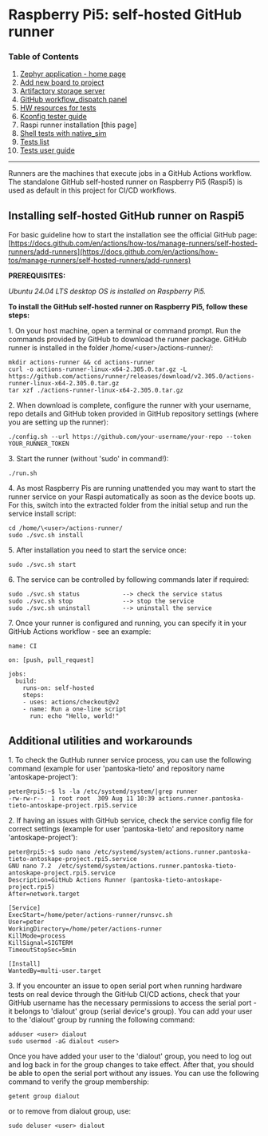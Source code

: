 # Raspberry Pi5: self-hosted GitHub runner

### Table of Contents
1. [Zephyr application - home page](../README.md)
2. [Add new board to project](Add_new_board_to_project.md)
3. [Artifactory storage server](Artifactory_storage_server.md)
4. [GitHub workflow_dispatch panel](Github_workflow_dispatch_panel.md)
5. [HW resources for tests](HW_resources_for_tests.md)
6. [Kconfig tester guide](Kconfig_tester_guide.md)
7. Raspi runner installation [this page]
8. [Shell tests with native_sim](Shell_tests_with_native_sim.md)
9. [Tests list](Tests_list.md)
10. [Tests user guide](Tests_user_guide.md)
---

Runners are the machines that execute jobs in a GitHub Actions workflow. The standalone GitHub self-hosted runner on Raspberry Pi5 (Raspi5) is used as default in this project for CI/CD workflows.

## Installing self-hosted GitHub runner on Raspi5

For basic guideline how to start the installation see the official GitHub page:  
[https://docs.github.com/en/actions/how-tos/manage-runners/self-hosted-runners/add-runners](https://docs.github.com/en/actions/how-tos/manage-runners/self-hosted-runners/add-runners)  

**PREREQUISITES:**

_Ubuntu 24.04 LTS desktop OS is installed on Raspberry Pi5._  

**To install the GitHub self-hosted runner on Raspberry Pi5, follow these steps:**

1\. On your host machine, open a terminal or command prompt. Run the commands provided by GitHub to download the runner package. GitHub runner is installed in the folder /home/\<user>/actions-runner/:

```
mkdir actions-runner && cd actions-runner
curl -o actions-runner-linux-x64-2.305.0.tar.gz -L https://github.com/actions/runner/releases/download/v2.305.0/actions-runner-linux-x64-2.305.0.tar.gz
tar xzf ./actions-runner-linux-x64-2.305.0.tar.gz
```

2\. When download is complete, configure the runner with your username, repo details and GitHub token provided in GitHub repository settings (where you are setting up the runner):

```
./config.sh --url https://github.com/your-username/your-repo --token YOUR_RUNNER_TOKEN
```

3\. Start the runner (without 'sudo' in command!):

```
./run.sh
```

4\. As most Raspberry Pis are running unattended you may want to start the runner service on your Raspi automatically as soon as the device boots up. For this, switch into the extracted folder from the initial setup and run the service install script:

```
cd /home/\<user>/actions-runner/  
sudo ./svc.sh install
```

5\. After installation you need to start the service once:

```
sudo ./svc.sh start
```

6\. The service can be controlled by following commands later if required:

```
sudo ./svc.sh status            --> check the service status
sudo ./svc.sh stop              --> stop the service
sudo ./svc.sh uninstall         --> uninstall the service 
```

7\. Once your runner is configured and running, you can specify it in your GitHub Actions workflow - see an example:

```
name: CI

on: [push, pull_request]

jobs:
  build:
    runs-on: self-hosted
    steps:
    - uses: actions/checkout@v2
    - name: Run a one-line script
      run: echo "Hello, world!" 
```

  
  
## Additional utilities and workarounds

1\. To check the GutHub runner service process, you can use the following command (example for user 'pantoska-tieto' and repository name 'antoskape-project'):

```
peter@rpi5:~$ ls -la /etc/systemd/system/|grep runner
-rw-rw-r--  1 root root  309 Aug 11 10:39 actions.runner.pantoska-tieto-antoskape-project.rpi5.service
```

2\. If having an issues with GitHub service, check the service config file for correct settings (example for user 'pantoska-tieto' and repository name 'antoskape-project'):

```
peter@rpi5:~$ sudo nano /etc/systemd/system/actions.runner.pantoska-tieto-antoskape-project.rpi5.service
GNU nano 7.2  /etc/systemd/system/actions.runner.pantoska-tieto-antoskape-project.rpi5.service
Description=GitHub Actions Runner (pantoska-tieto-antoskape-project.rpi5)
After=network.target

[Service]
ExecStart=/home/peter/actions-runner/runsvc.sh
User=peter                                                      
WorkingDirectory=/home/peter/actions-runner
KillMode=process
KillSignal=SIGTERM
TimeoutStopSec=5min

[Install]
WantedBy=multi-user.target
```

3\. If you encounter an issue to open serial port when running hardware tests on real device through the GitHub CI/CD actions, check that your GitHub username has the necessary permissions to access the serial port - it belongs to 'dialout' group (serial device's group). You can add your user to the 'dialout' group by running the following command:

```
adduser <user> dialout
sudo usermod -aG dialout <user>
```

Once you have added your user to the 'dialout' group, you need to log out and log back in for the group changes to take effect. After that, you should be able to open the serial port without any issues. You can use the following command to verify the group membership:

```
getent group dialout
```

or to remove from dialout group, use:

```
sudo deluser <user> dialout
```